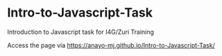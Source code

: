 # Intro-to-Javascript-Task
Introduction to Javascript task for I4G/Zuri Training

Access the page via
https://anayo-mj.github.io/Intro-to-Javascript-Task/
